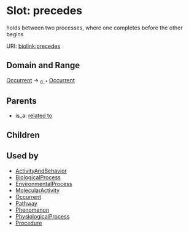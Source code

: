 # Slot: precedes


holds between two processes, where one completes before the other begins

URI: [biolink:precedes](https://w3id.org/biolink/vocab/precedes)
## Domain and Range

[Occurrent](Occurrent.md) ->  <sub>0..*</sub> [Occurrent](Occurrent.md)
## Parents

 *  is_a: [related to](related_to.md)
## Children

## Used by

 * [ActivityAndBehavior](ActivityAndBehavior.md)
 * [BiologicalProcess](BiologicalProcess.md)
 * [EnvironmentalProcess](EnvironmentalProcess.md)
 * [MolecularActivity](MolecularActivity.md)
 * [Occurrent](Occurrent.md)
 * [Pathway](Pathway.md)
 * [Phenomenon](Phenomenon.md)
 * [PhysiologicalProcess](PhysiologicalProcess.md)
 * [Procedure](Procedure.md)
